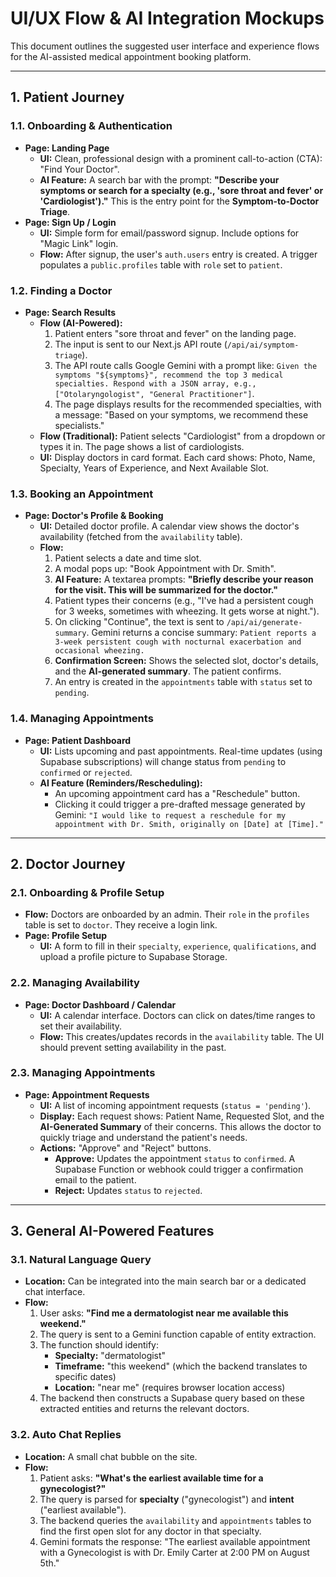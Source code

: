 # UI/UX Flow & AI Integration Mockups

This document outlines the suggested user interface and experience flows for the AI-assisted medical appointment booking platform.

---

## 1. Patient Journey

### 1.1. Onboarding & Authentication
-   **Page: Landing Page**
    -   **UI:** Clean, professional design with a prominent call-to-action (CTA): "Find Your Doctor".
    -   **AI Feature:** A search bar with the prompt: **"Describe your symptoms or search for a specialty (e.g., 'sore throat and fever' or 'Cardiologist')."** This is the entry point for the **Symptom-to-Doctor Triage**.
-   **Page: Sign Up / Login**
    -   **UI:** Simple form for email/password signup. Include options for "Magic Link" login.
    -   **Flow:** After signup, the user's `auth.users` entry is created. A trigger populates a `public.profiles` table with `role` set to `patient`.

### 1.2. Finding a Doctor
-   **Page: Search Results**
    -   **Flow (AI-Powered):**
        1.  Patient enters "sore throat and fever" on the landing page.
        2.  The input is sent to our Next.js API route (`/api/ai/symptom-triage`).
        3.  The API route calls Google Gemini with a prompt like: `Given the symptoms "${symptoms}", recommend the top 3 medical specialties. Respond with a JSON array, e.g., ["Otolaryngologist", "General Practitioner"]`.
        4.  The page displays results for the recommended specialties, with a message: "Based on your symptoms, we recommend these specialists."
    -   **Flow (Traditional):** Patient selects "Cardiologist" from a dropdown or types it in. The page shows a list of cardiologists.
    -   **UI:** Display doctors in card format. Each card shows: Photo, Name, Specialty, Years of Experience, and Next Available Slot.

### 1.3. Booking an Appointment
-   **Page: Doctor's Profile & Booking**
    -   **UI:** Detailed doctor profile. A calendar view shows the doctor's availability (fetched from the `availability` table).
    -   **Flow:**
        1.  Patient selects a date and time slot.
        2.  A modal pops up: "Book Appointment with Dr. Smith".
        3.  **AI Feature:** A textarea prompts: **"Briefly describe your reason for the visit. This will be summarized for the doctor."**
        4.  Patient types their concerns (e.g., "I've had a persistent cough for 3 weeks, sometimes with wheezing. It gets worse at night.").
        5.  On clicking "Continue", the text is sent to `/api/ai/generate-summary`. Gemini returns a concise summary: `Patient reports a 3-week persistent cough with nocturnal exacerbation and occasional wheezing.`
        6.  **Confirmation Screen:** Shows the selected slot, doctor's details, and the **AI-generated summary**. The patient confirms.
        7.  An entry is created in the `appointments` table with `status` set to `pending`.

### 1.4. Managing Appointments
-   **Page: Patient Dashboard**
    -   **UI:** Lists upcoming and past appointments. Real-time updates (using Supabase subscriptions) will change status from `pending` to `confirmed` or `rejected`.
    -   **AI Feature (Reminders/Rescheduling):**
        -   An upcoming appointment card has a "Reschedule" button.
        -   Clicking it could trigger a pre-drafted message generated by Gemini: `"I would like to request a reschedule for my appointment with Dr. Smith, originally on [Date] at [Time]."`

---

## 2. Doctor Journey

### 2.1. Onboarding & Profile Setup
-   **Flow:** Doctors are onboarded by an admin. Their `role` in the `profiles` table is set to `doctor`. They receive a login link.
-   **Page: Profile Setup**
    -   **UI:** A form to fill in their `specialty`, `experience`, `qualifications`, and upload a profile picture to Supabase Storage.

### 2.2. Managing Availability
-   **Page: Doctor Dashboard / Calendar**
    -   **UI:** A calendar interface. Doctors can click on dates/time ranges to set their availability.
    -   **Flow:** This creates/updates records in the `availability` table. The UI should prevent setting availability in the past.

### 2.3. Managing Appointments
-   **Page: Appointment Requests**
    -   **UI:** A list of incoming appointment requests (`status = 'pending'`).
    -   **Display:** Each request shows: Patient Name, Requested Slot, and the **AI-Generated Summary** of their concerns. This allows the doctor to quickly triage and understand the patient's needs.
    -   **Actions:** "Approve" and "Reject" buttons.
        -   **Approve:** Updates the appointment `status` to `confirmed`. A Supabase Function or webhook could trigger a confirmation email to the patient.
        -   **Reject:** Updates `status` to `rejected`.

---

## 3. General AI-Powered Features

### 3.1. Natural Language Query
-   **Location:** Can be integrated into the main search bar or a dedicated chat interface.
-   **Flow:**
    1.  User asks: **"Find me a dermatologist near me available this weekend."**
    2.  The query is sent to a Gemini function capable of entity extraction.
    3.  The function should identify:
        -   **Specialty:** "dermatologist"
        -   **Timeframe:** "this weekend" (which the backend translates to specific dates)
        -   **Location:** "near me" (requires browser location access)
    4.  The backend then constructs a Supabase query based on these extracted entities and returns the relevant doctors.

### 3.2. Auto Chat Replies
-   **Location:** A small chat bubble on the site.
-   **Flow:**
    1.  Patient asks: **"What's the earliest available time for a gynecologist?"**
    2.  The query is parsed for **specialty** ("gynecologist") and **intent** ("earliest available").
    3.  The backend queries the `availability` and `appointments` tables to find the first open slot for any doctor in that specialty.
    4.  Gemini formats the response: "The earliest available appointment with a Gynecologist is with Dr. Emily Carter at 2:00 PM on August 5th."
